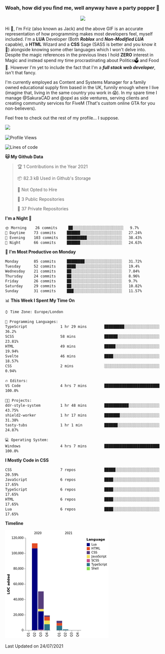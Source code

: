 ### Woah, how did you find me, well anyway have a party popper 🎉

<p align="center">
  <img  src="https://66.media.tumblr.com/d2766024a15e8c140bf20f314664eed2/d1615166bf58615c-d8/s400x600/aabc473a64edc43599d5345fd1e9e792d66ecc48.gifv">
</p>

Hi :wave:, I'm Friz (also known as Jack) and the above GIF is an accurate representation of how programming makes most developers feel, myself included. I'm a **LUA** Developer (Both ***Roblox*** and ***Non-Modified LUA*** capable), a **HTML** Wizard and a **CSS** Sage (SASS is better and you know it :pray:) alongside knowing some other languages which I won't delve into. Despite the magic references in the previous lines I hold **ZERO** interest in Magic and instead spend my time procrastinating about Politics🗳️ and Food🍔. However I'm yet to include the fact that I'm a ***full stack web developer***, isn't that fancy.

I'm currently employed as Content and Systems Manager for a family owned educational supply firm based in the UK, funnily enough where I live (imagine that, living in the same country you work in 😱). In my spare time I manage @SakuraCAD and @opxl as side ventures, serving clients and creating community services for FiveM (That's custom online GTA for you non-believers).

Feel free to check out the rest of my profile... I suppose.

<a href="https://github.com/anuraghazra/github-readme-stats">
  <img  src="https://github-readme-stats.vercel.app/api?username=JackOPXL&count_private=true&show_icons=true&theme=tokyonight" />
</a>



<!--START_SECTION:waka-->
![Profile Views](http://img.shields.io/badge/Profile%20Views-0-blue)

![Lines of code](https://img.shields.io/badge/From%20Hello%20World%20I%27ve%20Written-195571%20lines%20of%20code-blue)

**🐱 My Github Data** 

> 🏆 1 Contributions in the Year 2021
 > 
> 📦 82.3 kB Used in Github's Storage 
 > 
> 🚫 Not Opted to Hire
 > 
> 📜 3 Public Repositories 
 > 
> 🔑 37 Private Repositories  
 > 
**I'm a Night 🦉** 

```text
🌞 Morning    26 commits     ██░░░░░░░░░░░░░░░░░░░░░░░   9.7% 
🌆 Daytime    73 commits     ██████░░░░░░░░░░░░░░░░░░░   27.24% 
🌃 Evening    103 commits    █████████░░░░░░░░░░░░░░░░   38.43% 
🌙 Night      66 commits     ██████░░░░░░░░░░░░░░░░░░░   24.63%

```
📅 **I'm Most Productive on Monday** 

```text
Monday       85 commits     ████████░░░░░░░░░░░░░░░░░   31.72% 
Tuesday      52 commits     ████░░░░░░░░░░░░░░░░░░░░░   19.4% 
Wednesday    21 commits     ██░░░░░░░░░░░░░░░░░░░░░░░   7.84% 
Thursday     24 commits     ██░░░░░░░░░░░░░░░░░░░░░░░   8.96% 
Friday       26 commits     ██░░░░░░░░░░░░░░░░░░░░░░░   9.7% 
Saturday     29 commits     ██░░░░░░░░░░░░░░░░░░░░░░░   10.82% 
Sunday       31 commits     ███░░░░░░░░░░░░░░░░░░░░░░   11.57%

```


📊 **This Week I Spent My Time On** 

```text
⌚︎ Time Zone: Europe/London

💬 Programming Languages: 
TypeScript               1 hr 29 mins        █████████░░░░░░░░░░░░░░░░   36.2% 
SCSS                     58 mins             ██████░░░░░░░░░░░░░░░░░░░   23.81% 
HTML                     49 mins             █████░░░░░░░░░░░░░░░░░░░░   19.94% 
Svelte                   46 mins             ████░░░░░░░░░░░░░░░░░░░░░   18.57% 
CSS                      2 mins              ░░░░░░░░░░░░░░░░░░░░░░░░░   0.94%

🔥 Editors: 
VS Code                  4 hrs 7 mins        █████████████████████████   100.0%

🐱‍💻 Projects: 
ddr-style-system         1 hr 48 mins        ███████████░░░░░░░░░░░░░░   43.75% 
shield2-worker           1 hr 17 mins        ███████░░░░░░░░░░░░░░░░░░   31.38% 
tasty-tubs               1 hr 1 min          ██████░░░░░░░░░░░░░░░░░░░   24.87%

💻 Operating System: 
Windows                  4 hrs 7 mins        █████████████████████████   100.0%

```

**I Mostly Code in CSS** 

```text
CSS                      7 repos             █████░░░░░░░░░░░░░░░░░░░░   20.59% 
JavaScript               6 repos             ████░░░░░░░░░░░░░░░░░░░░░   17.65% 
TypeScript               6 repos             ████░░░░░░░░░░░░░░░░░░░░░   17.65% 
HTML                     6 repos             ████░░░░░░░░░░░░░░░░░░░░░   17.65% 
Lua                      6 repos             ████░░░░░░░░░░░░░░░░░░░░░   17.65%

```


**Timeline**

![Chart not found](https://raw.githubusercontent.com/JackOPXL/JackOPXL/master/charts/bar_graph.png) 


 Last Updated on 24/07/2021
<!--END_SECTION:waka-->

